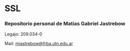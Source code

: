 # SSL
### Repositorio personal de Matías Gabriel Jastrebow
Legajo: 209.034-0

Mail: mjastrebow@frba.utn.edu.ar
